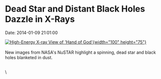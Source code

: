 Dead Star and Distant Black Holes Dazzle in X-Rays
==================================================

Date: 2014-01-09 21:01:00

[![High-Energy X-ray View of \'Hand of
God\'](http://www.jpl.nasa.gov/images/nustar/20140109/pia17566-th.jpg){width="100"
height="75"}](http://www.jpl.nasa.gov/news/news.cfm?release=2014-010&rn=news.xml&rst=4011)\
\
New images from NASA\'s NuSTAR highlight a spinning, dead star and black
holes blanketed in dust.

\
\
